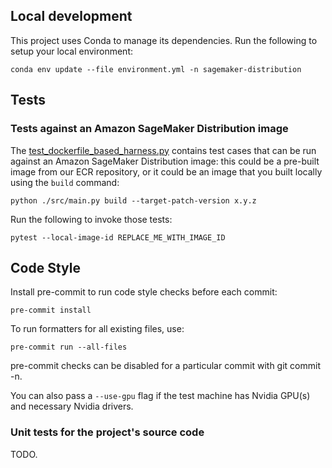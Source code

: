 ## Local development

This project uses Conda to manage its dependencies. Run the following to setup your local environment:

```shell
conda env update --file environment.yml -n sagemaker-distribution
```

## Tests

### Tests against an Amazon SageMaker Distribution image

The [test_dockerfile_based_harness.py](test/test_dockerfile_based_harness.py) contains test cases that can be run
against an Amazon SageMaker Distribution image: this could be a pre-built image from our ECR repository, or it could be
an image that you built locally using the `build` command:

```shell
python ./src/main.py build --target-patch-version x.y.z
```

Run the following to invoke those tests:

```shell
pytest --local-image-id REPLACE_ME_WITH_IMAGE_ID
```

## Code Style

Install pre-commit to run code style checks before each commit:

```shell
pre-commit install
```

To run formatters for all existing files, use:

```shell
pre-commit run --all-files
```

pre-commit checks can be disabled for a particular commit with git commit -n.

You can also pass a `--use-gpu` flag if the test machine has Nvidia GPU(s) and necessary Nvidia drivers.

### Unit tests for the project's source code

TODO.
